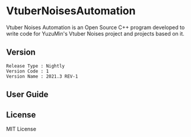 # VtuberNoisesAutomation
Vtuber Noises Automation is an Open Source C++ program developed to write code for YuzuMin's Vtuber Noises project and projects based on it.

## Version  
~~~
Release Type : Nightly
Version Code : 1
Version Name : 2021.3 REV-1
~~~

## User Guide   


## License  
MIT License
